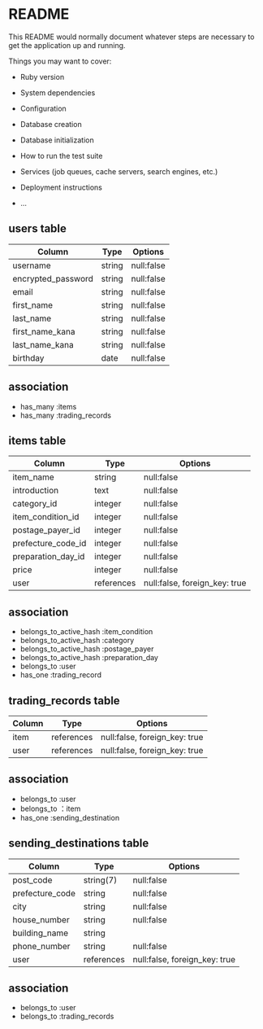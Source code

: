 # README

This README would normally document whatever steps are necessary to get the
application up and running.

Things you may want to cover:

* Ruby version

* System dependencies

* Configuration

* Database creation

* Database initialization

* How to run the test suite

* Services (job queues, cache servers, search engines, etc.)

* Deployment instructions

* ...




## users table
| Column             | Type    | Options    |
| ------------------ | ------- | ---------- |
| username           | string  | null:false |
| encrypted_password | string  | null:false |
| email              | string  | null:false |
| first_name         | string  | null:false |
| last_name          | string  | null:false |
| first_name_kana    | string  | null:false |
| last_name_kana     | string  | null:false |
| birthday           | date    | null:false |

## association
- has_many :items
- has_many :trading_records



## items table
| Column             | Type       | Options                       |
| ------------------ | ---------- | ----------------------------- |
| item_name          | string     | null:false                    |
| introduction       | text       | null:false                    |
| category_id        | integer    | null:false                    |
| item_condition_id  | integer    | null:false                    |
| postage_payer_id   | integer    | null:false                    |
| prefecture_code_id | integer    | null:false                    |
| preparation_day_id | integer    | null:false                    |
| price              | integer    | null:false                    |
| user               | references | null:false, foreign_key: true |

## association
- belongs_to_active_hash :item_condition
- belongs_to_active_hash :category
- belongs_to_active_hash :postage_payer
- belongs_to_active_hash :preparation_day
- belongs_to :user
- has_one :trading_record


## trading_records table
| Column | Type       | Options                       |
| ------ | ---------- | ----------------------------- |
| item   | references | null:false, foreign_key: true |
| user   | references | null:false, foreign_key: true |

 ## association
- belongs_to :user
- belongs_to ：item
- has_one :sending_destination



## sending_destinations table
| Column          | Type       | Options                       |
| --------------- | ---------- | ----------------------------- |
| post_code       | string(7)  | null:false                    |
| prefecture_code | string     | null:false                    |
| city            | string     | null:false                    |
| house_number    | string     | null:false                    |
| building_name   | string     |                               |
| phone_number    | string     | null:false                    |
| user            | references | null:false, foreign_key: true |
 
 ## association
- belongs_to :user
- belongs_to :trading_records

